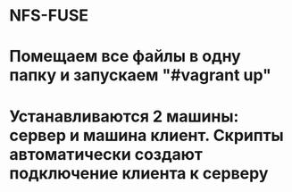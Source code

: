 # NFS-FUSE
# Помещаем все файлы в одну папку и запускаем "#vagrant up"
# Устанавливаются 2 машины: сервер и машина клиент. Скрипты автоматически создают подключение клиента к серверу
